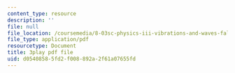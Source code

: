 ```yaml
---
content_type: resource
description: ''
file: null
file_location: /coursemedia/8-03sc-physics-iii-vibrations-and-waves-fall-2016/d05408585fd2f008892a2f61a07655fd_Dlhma3z57SA.pdf
file_type: application/pdf
resourcetype: Document
title: 3play pdf file
uid: d0540858-5fd2-f008-892a-2f61a07655fd
---
```

